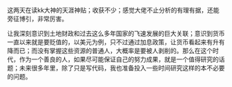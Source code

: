 这两天在读kk大神的天涯神贴；收获不少；感觉大佬不止分析的有理有据，还能旁征博引，非常厉害。

让我深刻意识到土地财政和过去这么多年国家的飞速发展的巨大关联；意识到货币一直以来就是要贬值的，以美元为例，只不过通过加息政策，让货币看起来有升有降而已；而没有掌握这些资源的普通人，大概率是要被人剥削的。那么在这个时代，作为一个善良的人，如果尽可能保证自己的努力成果，就是一个值得研究的话题；未来很多年里，除了只是写代码，我也准备投入一些时间研究这样的本不必要的问题。